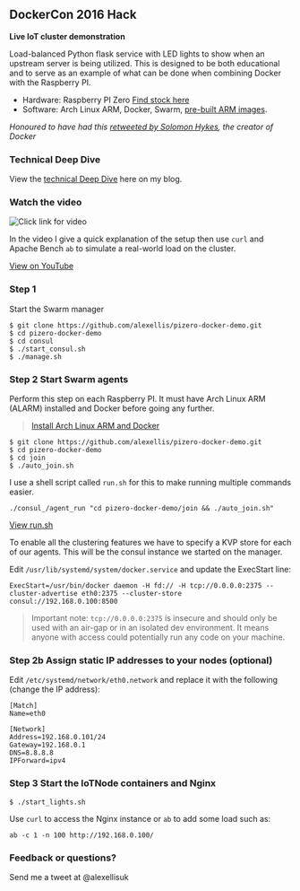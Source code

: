 ## DockerCon 2016 Hack

**Live IoT cluster demonstration**

Load-balanced Python flask service with LED lights to show when an upstream server is being utilized. This is designed to be both educational and to serve as an example of what can be done when combining Docker with the Raspberry PI.

* Hardware: Raspberry PI Zero [Find stock here](http://stockalert.alexellis.io/)
* Software: Arch Linux ARM, Docker, Swarm, [pre-built ARM images](https://github.com/alexellis/docker-arm/tree/master/images/armv6).

*Honoured to have had this [retweeted by Solomon Hykes](https://twitter.com/alexellisuk/status/732497170234937344), the creator of Docker*

### Technical Deep Dive

View the [technical Deep Dive](http://blog.alexellis.io/iot-docker-cluster/) here on my blog.

### Watch the video

![Click link for video](https://pbs.twimg.com/media/CjDxIg-WEAAQ1dk.jpg)

In the video I give a quick explanation of the setup then use `curl` and Apache Bench `ab` to simulate a real-world load on the cluster.

[View on YouTube](https://www.youtube.com/embed/IaKRqBRq6CE)

### Step 1

Start the Swarm manager

```
$ git clone https://github.com/alexellis/pizero-docker-demo.git
$ cd pizero-docker-demo
$ cd consul
$ ./start_consul.sh
$ ./manage.sh
```

### Step 2 Start Swarm agents

Perform this step on each Raspberry PI. It must have Arch Linux ARM (ALARM) installed and Docker before going any further.

> [Install Arch Linux ARM and Docker](http://blog.alexellis.io/dockerswarm-pizero/)

```
$ git clone https://github.com/alexellis/pizero-docker-demo.git
$ cd pizero-docker-demo
$ cd join
$ ./auto_join.sh
```

I use a shell script called `run.sh` for this to make running multiple commands easier.

```
./consul_/agent_run "cd pizero-docker-demo/join && ./auto_join.sh"
```

[View run.sh](https://github.com/alexellis/pizero-docker-demo/blob/master/consul/run.sh)

To enable all the clustering features we have to specify a KVP store for each of our agents. This will be the consul instance we started on the manager.

Edit `/usr/lib/systemd/system/docker.service` and update the ExecStart line:

```
ExecStart=/usr/bin/docker daemon -H fd:// -H tcp://0.0.0.0:2375 --cluster-advertise eth0:2375 --cluster-store consul://192.168.0.100:8500
```

> Important note: `tcp://0.0.0.0:2375` is insecure and should only be used with an air-gap or in an isolated dev environment. It means anyone with access could potentially run any code on your machine.

### Step 2b Assign static IP addresses to your nodes (optional)

Edit `/etc/systemd/network/eth0.network` and replace it with the following (change the IP address):

```
[Match]
Name=eth0

[Network]
Address=192.168.0.101/24
Gateway=192.168.0.1
DNS=8.8.8.8
IPForward=ipv4
```

### Step 3 Start the IoTNode containers and Nginx

```
$ ./start_lights.sh 
```

Use `curl` to access the Nginx instance or `ab` to add some load such as:

```
ab -c 1 -n 100 http://192.168.0.100/
```

### Feedback or questions?

Send me a tweet at @alexellisuk

